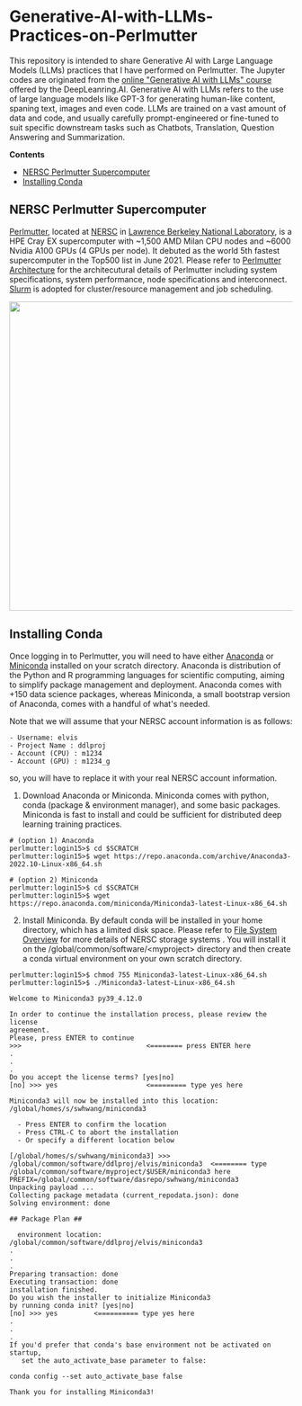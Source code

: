 # Generative-AI-with-LLMs-Practices-on-Perlmutter
This repository is intended to share Generative AI with Large Language Models (LLMs) practices that I have performed on Perlmutter. The Jupyter codes are originated from the [online "Generative AI with LLMs" course](https://www.coursera.org/learn/generative-ai-with-llms) offered by the DeepLeanring.AI. Generative AI with LLMs refers to the use of large language models like GPT-3 for generating human-like content, spaning text, images and even code. LLMs are trained on a vast amount of data and code, and usually carefully prompt-engineered or fine-tuned to suit specific downstream tasks such as Chatbots, Translation, Question Answering and Summarization.

**Contents**
* [NERSC Perlmutter Supercomputer](#nersc-perlmutter-supercomputer)
* [Installing Conda](#installing-conda)


## NERSC Perlmutter Supercomputer
[Perlmutter](https://docs.nersc.gov/systems/perlmutter/), located at [NERSC](https://www.nersc.gov/) in [Lawrence Berkeley National Laboratory](https://www.lbl.gov/), is a HPE Cray EX supercomputer with ~1,500 AMD Milan CPU nodes and ~6000 Nvidia A100 GPUs (4 GPUs per node). It debuted as the world 5th fastest supercomputer in the Top500 list in June 2021. Please refer to [Perlmutter Architecture](https://docs.nersc.gov/systems/perlmutter/architecture/) for the architecutural details of Perlmutter including system specifications, system performance, node specifications and interconnect. [Slurm](https://slurm.schedmd.com/) is adopted for cluster/resource management and job scheduling. 

<p align="center"><img src="https://user-images.githubusercontent.com/84169368/218645916-30e920b5-b2cf-43ad-9f13-f6a2568c0e37.jpg" width=550/></p>

## Installing Conda
Once logging in to Perlmutter, you will need to have either [Anaconda](https://www.anaconda.com/) or [Miniconda](https://docs.conda.io/en/latest/miniconda.html) installed on your scratch directory. Anaconda is distribution of the Python and R programming languages for scientific computing, aiming to simplify package management and deployment. Anaconda comes with +150 data science packages, whereas Miniconda, a small bootstrap version of Anaconda, comes with a handful of what's needed.

Note that we will assume that your NERSC account information is as follows:
```
- Username: elvis
- Project Name : ddlproj
- Account (CPU) : m1234
- Account (GPU) : m1234_g
```
so, you will have to replace it with your real NERSC account information.

1. Download Anaconda or Miniconda. Miniconda comes with python, conda (package & environment manager), and some basic packages. Miniconda is fast to install and could be sufficient for distributed deep learning training practices. 
```
# (option 1) Anaconda 
perlmutter:login15>$ cd $SCRATCH 
perlmutter:login15>$ wget https://repo.anaconda.com/archive/Anaconda3-2022.10-Linux-x86_64.sh
```
```
# (option 2) Miniconda 
perlmutter:login15>$ cd $SCRATCH
perlmutter:login15>$ wget https://repo.anaconda.com/miniconda/Miniconda3-latest-Linux-x86_64.sh
```
2. Install Miniconda. By default conda will be installed in your home directory, which has a limited disk space. Please refer to [File System Overview](https://docs.nersc.gov/filesystems/) for more details of NERSC storage systems . You will install it on the /global/common/software/&lt;myproject&gt; directory and then create a conda virtual environment on your own scratch directory. 
```
perlmutter:login15>$ chmod 755 Miniconda3-latest-Linux-x86_64.sh
perlmutter:login15>$ ./Miniconda3-latest-Linux-x86_64.sh

Welcome to Miniconda3 py39_4.12.0

In order to continue the installation process, please review the license
agreement.
Please, press ENTER to continue
>>>                               <======== press ENTER here
.
.
.
Do you accept the license terms? [yes|no]
[no] >>> yes                      <========= type yes here 

Miniconda3 will now be installed into this location:
/global/homes/s/swhwang/miniconda3        

  - Press ENTER to confirm the location
  - Press CTRL-C to abort the installation
  - Or specify a different location below

[/global/homes/s/swhwang/miniconda3] >>> /global/common/software/ddlproj/elvis/miniconda3  <======== type /global/common/software/myproject/$USER/miniconda3 here
PREFIX=/global/common/software/dasrepo/swhwang/miniconda3
Unpacking payload ...
Collecting package metadata (current_repodata.json): done
Solving environment: done

## Package Plan ##

  environment location: /global/common/software/ddlproj/elvis/miniconda3
.
.
.
Preparing transaction: done
Executing transaction: done
installation finished.
Do you wish the installer to initialize Miniconda3
by running conda init? [yes|no]
[no] >>> yes         <========== type yes here
.
.
.
If you'd prefer that conda's base environment not be activated on startup,
   set the auto_activate_base parameter to false:

conda config --set auto_activate_base false

Thank you for installing Miniconda3!
```

